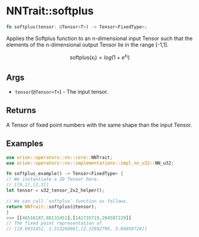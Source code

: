 # NNTrait::softplus

```rust
fn softplus(tensor: @Tensor<T>) -> Tensor<FixedType>;
```

Applies the Softplus function to an n-dimensional input Tensor such that the elements of the n-dimensional output Tensor lie in the range \[-1,1].

$$
\text{softplus}(x_i) = log({1 + e^{x_i}})
$$

## Args

* `tensor`(`@Tensor<T>`) - The input tensor.

## Returns

A Tensor of fixed point numbers with the same shape than the input Tensor.

## Examples

```rust
use orion::operators::nn::core::NNTrait;
use orion::operators::nn::implementations::impl_nn_u32::NN_u32;

fn softplus_example() -> Tensor<FixedType> {
// We instantiate a 2D Tensor here.
// [[0,1],[2,3]]
let tensor = u32_tensor_2x2_helper();

// We can call `softplus` function as follows.
return NNTrait::softplus(@tensor);
}
>>> [[46516187,88131451],[142735719,204587229]]
// The fixed point representation of
// [[0.6931452, 1.31326096],[2.12692796, 3.04858728]]
```

